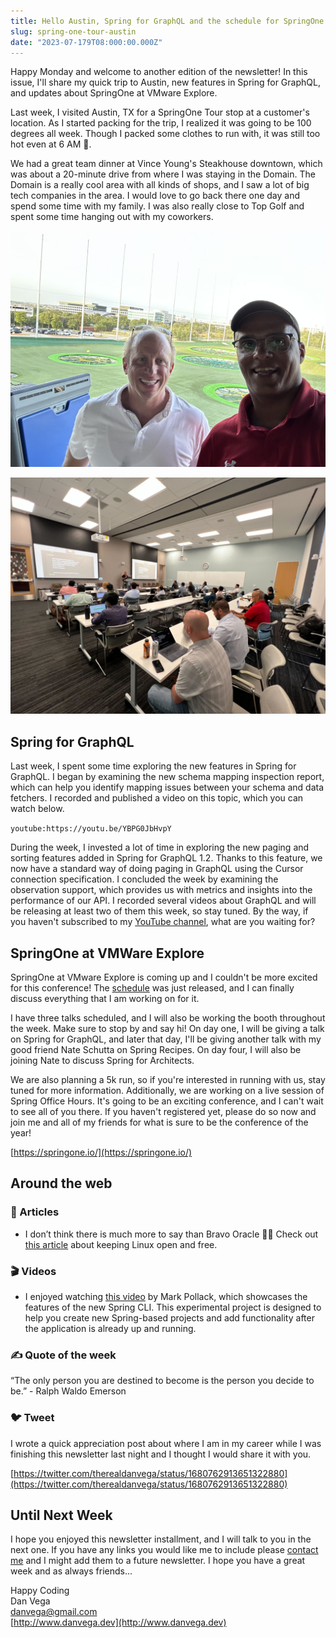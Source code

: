 ```yaml
---
title: Hello Austin, Spring for GraphQL and the schedule for SpringOne is now live!
slug: spring-one-tour-austin
date: "2023-07-179T08:000:00.000Z"
---
```


Happy Monday and welcome to another edition of the newsletter! In this issue, I'll share my quick trip to Austin, new features in Spring for GraphQL, and updates about SpringOne at VMware Explore.

Last week, I visited Austin, TX for a SpringOne Tour stop at a customer's location. As I started packing for the trip, I realized it was going to be 100 degrees all week. Though I packed some clothes to run with, it was still too hot even at 6 AM 🥵.

We had a great team dinner at Vince Young's Steakhouse downtown, which was about a 20-minute drive from where I was staying in the Domain. The Domain is a really cool area with all kinds of shops, and I saw a lot of big tech companies in the area. I would love to go back there one day and spend some time with my family. I was also really close to Top Golf and spent some time hanging out with my coworkers.

![Top Golf Austin](./top-golf.jpeg)

![SpringOne Tour Austin](./spring-one-tour-austin.jpeg)

## Spring for GraphQL

Last week, I spent some time exploring the new features in Spring for GraphQL. I began by examining the new schema mapping inspection report, which can help you identify mapping issues between your schema and data fetchers. I recorded and published a video on this topic, which you can watch below.

`youtube:https://youtu.be/YBPG0JbHvpY`

During the week, I invested a lot of time in exploring the new paging and sorting features added in Spring for GraphQL 1.2. Thanks to this feature, we now have a standard way of doing paging in GraphQL using the Cursor connection specification. I concluded the week by examining the observation support, which provides us with metrics and insights into the performance of our API. I recorded several videos about GraphQL and will be releasing at least two of them this week, so stay tuned. By the way, if you haven't subscribed to my [YouTube channel](https://www.youtube.com/@danvega), what are you waiting for?

## SpringOne at VMWare Explore

SpringOne at VMware Explore is coming up and I couldn't be more excited for this conference! The [schedule](https://springone.io/schedule) was just released, and I can finally discuss everything that I am working on for it.

I have three talks scheduled, and I will also be working the booth throughout the week. Make sure to stop by and say hi! On day one, I will be giving a talk on Spring for GraphQL, and later that day, I'll be giving another talk with my good friend Nate Schutta on Spring Recipes. On day four, I will also be joining Nate to discuss Spring for Architects.

We are also planning a 5k run, so if you're interested in running with us, stay tuned for more information. Additionally, we are working on a live session of Spring Office Hours. It's going to be an exciting conference, and I can't wait to see all of you there. If you haven't registered yet, please do so now and join me and all of my friends for what is sure to be the conference of the year!

[https://springone.io/](https://springone.io/)

## Around the web

### 📝 Articles

- I don’t think there is much more to say than Bravo Oracle 👏🏻 Check out [this article](https://www.oracle.com/news/announcement/blog/keep-linux-open-and-free-2023-07-10/) about keeping Linux open and free.

### 🎬 Videos

- I enjoyed watching [this video](https://www.youtube.com/watch?v=ccj2-FsfnzE) by Mark Pollack, which showcases the features of the new Spring CLI. This experimental project is designed to help you create new Spring-based projects and add functionality after the application is already up and running.

### ✍️ Quote of the week

“The only person you are destined to become is the person you decide to be.” - Ralph Waldo Emerson

### 🐦 Tweet

I wrote a quick appreciation post about where I am in my career while I was finishing this newsletter last night and I thought I would share it with you.

[https://twitter.com/therealdanvega/status/1680762913651322880](https://twitter.com/therealdanvega/status/1680762913651322880)

## Until Next Week

I hope you enjoyed this newsletter installment, and I will talk to you in the next one. If you have any links you would like me to include please [contact me](http://twitter.com/therealdanvega) and I might add them to a future newsletter. I hope you have a great week and as always friends...

Happy Coding<br/>
Dan Vega<br/>
danvega@gmail.com<br/>
[http://www.danvega.dev](http://www.danvega.dev)
